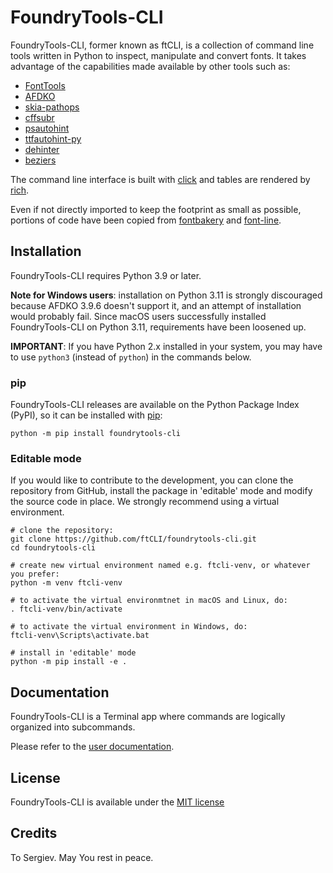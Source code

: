 # FoundryTools-CLI
FoundryTools-CLI, former known as ftCLI, is a collection of command line tools written in Python to inspect, manipulate
and convert fonts. It takes advantage of the capabilities made available by other tools such as:

* [FontTools](https://github.com/fonttools/fonttools)
* [AFDKO](https://github.com/adobe-type-tools/afdko)
* [skia-pathops](https://github.com/fonttools/skia-pathops)
* [cffsubr](https://github.com/adobe-type-tools/cffsubr)
* [psautohint](https://github.com/adobe-type-tools/psautohint)
* [ttfautohint-py](https://github.com/fonttools/ttfautohint-py)
* [dehinter](https://github.com/source-foundry/dehinter)
* [beziers](https://github.com/simoncozens/beziers.py)

The command line interface is built with [click](https://github.com/pallets/click/) and tables are rendered by
[rich](https://github.com/Textualize/rich).

Even if not directly imported to keep the footprint as small as possible, portions of code have been copied from
[fontbakery](https://github.com/googlefonts/fontbakery) and [font-line](https://github.com/source-foundry/font-line).

## Installation
FoundryTools-CLI requires Python 3.9 or later.

**Note for Windows users**: installation on Python 3.11 is strongly discouraged because AFDKO 3.9.6 doesn't support
it, and an attempt of installation would probably fail. Since macOS users successfully installed FoundryTools-CLI on
Python 3.11, requirements have been loosened up.

**IMPORTANT**: If you have Python 2.x installed in your system, you may have to use `python3` (instead of `python`) in
the commands below.

### pip
FoundryTools-CLI releases are available on the Python Package Index (PyPI), so it can be installed with
[pip](https://pip.pypa.io/):

    python -m pip install foundrytools-cli

### Editable mode
If you would like to contribute to the development, you can clone the repository from GitHub, install the package in
'editable' mode and modify the source code in place. We strongly recommend using a virtual environment.

    # clone the repository:
    git clone https://github.com/ftCLI/foundrytools-cli.git
    cd foundrytools-cli

    # create new virtual environment named e.g. ftcli-venv, or whatever you prefer:
    python -m venv ftcli-venv
    
    # to activate the virtual environmtnet in macOS and Linux, do:
    . ftcli-venv/bin/activate
    
    # to activate the virtual environment in Windows, do:
    ftcli-venv\Scripts\activate.bat
    
    # install in 'editable' mode
    python -m pip install -e .


## Documentation
FoundryTools-CLI is a Terminal app where commands are logically organized into subcommands.

Please refer to the [user documentation](https://ftcli.github.io/FoundryTools-CLI/).

## License
FoundryTools-CLI is available under the [MIT license](LICENSE)

## Credits
To Sergiev. May You rest in peace.



